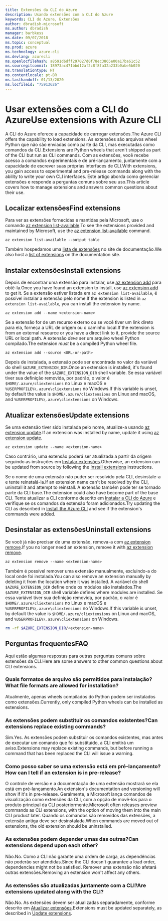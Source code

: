 ```yaml
---
title: Extensões da CLI do Azure
description: Usando extensões com a CLI do Azure
keywords: CLI do Azure, Extensões
author: dbradish-microsoft
ms.author: dbradish
manager: barbkess
ms.date: 09/07/2018
ms.topic: conceptual
ms.prod: azure
ms.technology: azure-cli
ms.devlang: azurecli
ms.openlocfilehash: a8591d6dff297027d0f78ec3865e00a17ba61c52
ms.sourcegitcommit: 18973ac471bbd12af2c8f8fa32a233b0abe5b020
ms.translationtype: HT
ms.contentlocale: pt-BR
ms.lasthandoff: 01/13/2020
ms.locfileid: "75913626"
---
```

# <a name="use-extensions-with-azure-cli"></a><span data-ttu-id="3fa7c-104">Usar extensões com a CLI do Azure</span><span class="sxs-lookup"><span data-stu-id="3fa7c-104">Use extensions with Azure CLI</span></span> 

<span data-ttu-id="3fa7c-105">A CLI do Azure oferece a capacidade de carregar extensões.</span><span class="sxs-lookup"><span data-stu-id="3fa7c-105">The Azure CLI offers the capability to load extensions.</span></span> <span data-ttu-id="3fa7c-106">As extensões são arquivos wheel Python que não são enviadas como parte da CLI, mas executadas como comandos da CLI.</span><span class="sxs-lookup"><span data-stu-id="3fa7c-106">Extensions are Python wheels that aren't shipped as part of the CLI but run as CLI commands.</span></span>
<span data-ttu-id="3fa7c-107">Com as extensões, você recebe acesso a comandos experimentais e de pré-lançamento, juntamente com a capacidade de escrever suas próprias interfaces de CLI.</span><span class="sxs-lookup"><span data-stu-id="3fa7c-107">With extensions, you gain access to experimental and pre-release commands along with the ability to write your own CLI interfaces.</span></span> <span data-ttu-id="3fa7c-108">Este artigo aborda como gerenciar extensões e responde a perguntas comuns sobre seu uso.</span><span class="sxs-lookup"><span data-stu-id="3fa7c-108">This article covers how to manage extensions and answers common questions about their use.</span></span>

## <a name="find-extensions"></a><span data-ttu-id="3fa7c-109">Localizar extensões</span><span class="sxs-lookup"><span data-stu-id="3fa7c-109">Find extensions</span></span>

<span data-ttu-id="3fa7c-110">Para ver as extensões fornecidas e mantidas pela Microsoft, use o comando [az extension list-available](/cli/azure/extension#az-extension-list-available).</span><span class="sxs-lookup"><span data-stu-id="3fa7c-110">To see the extensions provided and maintained by Microsoft, use the [az extension list-available](/cli/azure/extension#az-extension-list-available) command.</span></span>

```azurecli-interactive
az extension list-available --output table
```

<span data-ttu-id="3fa7c-111">Também hospedamos uma [lista de extensões](azure-cli-extensions-list.md) no site de documentação.</span><span class="sxs-lookup"><span data-stu-id="3fa7c-111">We also host a [list of extensions](azure-cli-extensions-list.md) on the documentation site.</span></span>

## <a name="install-extensions"></a><span data-ttu-id="3fa7c-112">Instalar extensões</span><span class="sxs-lookup"><span data-stu-id="3fa7c-112">Install extensions</span></span>

<span data-ttu-id="3fa7c-113">Depois de encontrar uma extensão para instalar, use [az extension add](https://docs.microsoft.com/cli/azure/extension#az-extension-add) para obtê-la.</span><span class="sxs-lookup"><span data-stu-id="3fa7c-113">Once you have found an extension to install, use [az extension add](https://docs.microsoft.com/cli/azure/extension#az-extension-add) to get it.</span></span> <span data-ttu-id="3fa7c-114">Se a extensão estiver listada em `az extension list-available`, é possível instalar a extensão pelo nome.</span><span class="sxs-lookup"><span data-stu-id="3fa7c-114">If the extension is listed in `az extension list-available`, you can install the extension by name.</span></span>

```azurecli-interactive
az extension add --name <extension-name>
```

<span data-ttu-id="3fa7c-115">Se a extensão for de um recurso externo ou se você tiver um link direto para ela, forneça a URL de origem ou o caminho local.</span><span class="sxs-lookup"><span data-stu-id="3fa7c-115">If the extension is from an external resource or you have a direct link to it, provide the source URL or local path.</span></span> <span data-ttu-id="3fa7c-116">A extensão _deve_ ser um arquivo wheel Python compilado.</span><span class="sxs-lookup"><span data-stu-id="3fa7c-116">The extension _must_ be a compiled Python wheel file.</span></span>

```azurecli-interactive
az extension add --source <URL-or-path>
```

<span data-ttu-id="3fa7c-117">Depois de instalada, a extensão pode ser encontrada no valor da variável do shell `$AZURE_EXTENSION_DIR`.</span><span class="sxs-lookup"><span data-stu-id="3fa7c-117">Once an extension is installed, it's found under the value of the `$AZURE_EXTENSION_DIR` shell variable.</span></span> <span data-ttu-id="3fa7c-118">Se essa variável tiver sua definição removida, por padrão, o valor é `$HOME/.azure/cliextensions` no Linux e macOS e `%USERPROFILE%\.azure\cliextensions` no Windows.</span><span class="sxs-lookup"><span data-stu-id="3fa7c-118">If this variable is unset, by default the value is `$HOME/.azure/cliextensions` on Linux and macOS, and `%USERPROFILE%\.azure\cliextensions` on Windows.</span></span>

## <a name="update-extensions"></a><span data-ttu-id="3fa7c-119">Atualizar extensões</span><span class="sxs-lookup"><span data-stu-id="3fa7c-119">Update extensions</span></span>

<span data-ttu-id="3fa7c-120">Se uma extensão tiver sido instalada pelo nome, atualize-a usando [az extension update](https://docs.microsoft.com/cli/azure/extension#az-extension-update).</span><span class="sxs-lookup"><span data-stu-id="3fa7c-120">If an extension was installed by name, update it using [az extension update](https://docs.microsoft.com/cli/azure/extension#az-extension-update).</span></span>

```azurecli-interactive
az extension update --name <extension-name>
```

<span data-ttu-id="3fa7c-121">Caso contrário, uma extensão poderá ser atualizada a partir da origem seguindo as instruções em [Instalar extensões](#install-extensions).</span><span class="sxs-lookup"><span data-stu-id="3fa7c-121">Otherwise, an extension can be updated from source by following the [Install extensions](#install-extensions) instructions.</span></span>

<span data-ttu-id="3fa7c-122">Se o nome de uma extensão não puder ser resolvido pela CLI, desinstale-a e tente reinstalá-la.</span><span class="sxs-lookup"><span data-stu-id="3fa7c-122">If an extension name can't be resolved by the CLI, uninstall it and attempt to reinstall.</span></span> <span data-ttu-id="3fa7c-123">A extensão também pode ter se tornado parte da CLI base.</span><span class="sxs-lookup"><span data-stu-id="3fa7c-123">The extension could also have become part of the base CLI.</span></span>
<span data-ttu-id="3fa7c-124">Tente atualizar a CLI conforme descrito em [Instalar a CLI do Azure](install-azure-cli.md) e verifique se os comandos da extensão foram adicionados.</span><span class="sxs-lookup"><span data-stu-id="3fa7c-124">Try updating the CLI as described in [Install the Azure CLI](install-azure-cli.md) and see if the extension's commands were added.</span></span>

## <a name="uninstall-extensions"></a><span data-ttu-id="3fa7c-125">Desinstalar as extensões</span><span class="sxs-lookup"><span data-stu-id="3fa7c-125">Uninstall extensions</span></span>

<span data-ttu-id="3fa7c-126">Se você já não precisar de uma extensão, remova-a com [az extension remove](https://docs.microsoft.com/cli/azure/extension#az-extension-remove).</span><span class="sxs-lookup"><span data-stu-id="3fa7c-126">If you no longer need an extension, remove it with [az extension remove](https://docs.microsoft.com/cli/azure/extension#az-extension-remove).</span></span>

```azurecli-interactive
az extension remove --name <extension-name>
```

<span data-ttu-id="3fa7c-127">Também é possível remover uma extensão manualmente, excluindo-a do local onde foi instalada.</span><span class="sxs-lookup"><span data-stu-id="3fa7c-127">You can also remove an extension manually by deleting it from the location where it was installed.</span></span> <span data-ttu-id="3fa7c-128">A variável do shell `$AZURE_EXTENSION_DIR` define onde os módulos são instalados.</span><span class="sxs-lookup"><span data-stu-id="3fa7c-128">The `$AZURE_EXTENSION_DIR` shell variable defines where modules are installed.</span></span>
<span data-ttu-id="3fa7c-129">Se essa variável tiver sua definição removida, por padrão, o valor é `$HOME/.azure/cliextensions` no Linux e macOS e `%USERPROFILE%\.azure\cliextensions` no Windows.</span><span class="sxs-lookup"><span data-stu-id="3fa7c-129">If this variable is unset, by default the value is `$HOME/.azure/cliextensions` on Linux and macOS, and `%USERPROFILE%\.azure\cliextensions` on Windows.</span></span>

```bash
rm -rf $AZURE_EXTENSION_DIR/<extension-name>
```

## <a name="faq"></a><span data-ttu-id="3fa7c-130">Perguntas frequentes</span><span class="sxs-lookup"><span data-stu-id="3fa7c-130">FAQ</span></span>

<span data-ttu-id="3fa7c-131">Aqui estão algumas respostas para outras perguntas comuns sobre extensões da CLI.</span><span class="sxs-lookup"><span data-stu-id="3fa7c-131">Here are some answers to other common questions about CLI extensions.</span></span>

### <a name="what-file-formats-are-allowed-for-installation"></a><span data-ttu-id="3fa7c-132">Quais formatos de arquivo são permitidos para instalação?</span><span class="sxs-lookup"><span data-stu-id="3fa7c-132">What file formats are allowed for installation?</span></span>

<span data-ttu-id="3fa7c-133">Atualmente, apenas wheels compilados do Python podem ser instalados como extensões.</span><span class="sxs-lookup"><span data-stu-id="3fa7c-133">Currently, only compiled Python wheels can be installed as extensions.</span></span>

### <a name="can-extensions-replace-existing-commands"></a><span data-ttu-id="3fa7c-134">As extensões podem substituir os comandos existentes?</span><span class="sxs-lookup"><span data-stu-id="3fa7c-134">Can extensions replace existing commands?</span></span>

<span data-ttu-id="3fa7c-135">Sim.</span><span class="sxs-lookup"><span data-stu-id="3fa7c-135">Yes.</span></span> <span data-ttu-id="3fa7c-136">As extensões podem substituir os comandos existentes, mas antes de executar um comando que foi substituído, a CLI emitirá um aviso.</span><span class="sxs-lookup"><span data-stu-id="3fa7c-136">Extensions may replace existing commands, but before running a command that has been replaced the CLI will issue a warning.</span></span>

### <a name="how-can-i-tell-if-an-extension-is-in-pre-release"></a><span data-ttu-id="3fa7c-137">Como posso saber se uma extensão está em pré-lançamento?</span><span class="sxs-lookup"><span data-stu-id="3fa7c-137">How can I tell if an extension is in pre-release?</span></span>

<span data-ttu-id="3fa7c-138">O controle de versão e a documentação de uma extensão mostrará se ela está em pré-lançamento.</span><span class="sxs-lookup"><span data-stu-id="3fa7c-138">An extension's documentation and versioning will show if it's in pre-release.</span></span> <span data-ttu-id="3fa7c-139">Geralmente, a Microsoft lança comandos de visualização como extensões da CLI, com a opção de movê-los para o produto principal da CLI posteriormente.</span><span class="sxs-lookup"><span data-stu-id="3fa7c-139">Microsoft often releases preview commands as CLI extensions, with the option of moving them into the main CLI product later.</span></span> <span data-ttu-id="3fa7c-140">Quando os comandos são removidos das extensões, a extensão antiga deve ser desinstalada.</span><span class="sxs-lookup"><span data-stu-id="3fa7c-140">When commands are moved out of extensions, the old extension should be uninstalled.</span></span> 

### <a name="can-extensions-depend-upon-each-other"></a><span data-ttu-id="3fa7c-141">As extensões podem depender umas das outras?</span><span class="sxs-lookup"><span data-stu-id="3fa7c-141">Can extensions depend upon each other?</span></span>

<span data-ttu-id="3fa7c-142">Não.</span><span class="sxs-lookup"><span data-stu-id="3fa7c-142">No.</span></span> <span data-ttu-id="3fa7c-143">Como a CLI não garante uma ordem de carga, as dependências não poderão ser atendidas.</span><span class="sxs-lookup"><span data-stu-id="3fa7c-143">Since the CLI doesn't guarantee a load order, dependencies might not be satisfied.</span></span> <span data-ttu-id="3fa7c-144">Remover uma extensão não afetará outras extensões.</span><span class="sxs-lookup"><span data-stu-id="3fa7c-144">Removing an extension won't affect any others.</span></span>

### <a name="are-extensions-updated-along-with-the-cli"></a><span data-ttu-id="3fa7c-145">As extensões são atualizadas juntamente com a CLI?</span><span class="sxs-lookup"><span data-stu-id="3fa7c-145">Are extensions updated along with the CLI?</span></span>

<span data-ttu-id="3fa7c-146">Não.</span><span class="sxs-lookup"><span data-stu-id="3fa7c-146">No.</span></span> <span data-ttu-id="3fa7c-147">As extensões devem ser atualizadas separadamente, conforme descrito em [Atualizar extensões](#update-extensions).</span><span class="sxs-lookup"><span data-stu-id="3fa7c-147">Extensions must be updated separately, as described in [Update extensions](#update-extensions).</span></span>
